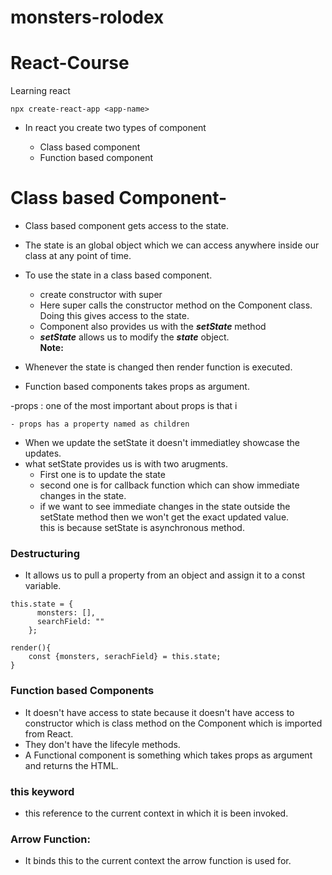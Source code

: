 # monsters-rolodex
# React-Course

Learning react

```
npx create-react-app <app-name>
```

- In react you create two types of component

  - Class based component
  - Function based component

# Class based Component-

- Class based component gets access to the state.
- The state is an global object which we can access anywhere inside our class at any point of time.
- To use the state in a class based component.
  - create constructor with super
  - Here super calls the constructor method on the Component class. Doing this gives access to the state.
  - Component also provides us with the **_setState_** method
  - **_setState_** allows us to modify the **_state_** object.  
    **Note:**
- Whenever the state is changed then render function is executed.

- Function based components takes props as argument.

-props : one of the most important about props is that i

    - props has a property named as children

- When we update the setState it doesn't immediatley showcase the updates.
- what setState provides us is with two arugments.
  - First one is to update the state
  - second one is for callback function which can show immediate changes in the state.
  - if we want to see immediate changes in the state outside the setState method then we won't get the exact updated value.  
    this is because setState is asynchronous method.

### Destructuring

- It allows us to pull a property from an object and assign it to a const variable.

```
this.state = {
      monsters: [],
      searchField: ""
    };

render(){
    const {monsters, serachField} = this.state;
}
```

### Function based Components

- It doesn't have access to state because it doesn't have access to constructor which is class method on the Component which is imported from React.
- They don't have the lifecyle methods.
- A Functional component is something which takes props as argument and returns the HTML.

### this keyword

- this reference to the current context in which it is been invoked.

### Arrow Function:

- It binds this to the current context the arrow function is used for.

